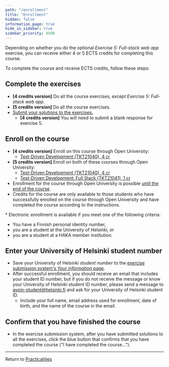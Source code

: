 ```yaml
---
path: "/enrollment"
title: "Enrollment"
hidden: false
information_page: true
hide_in_sidebar: true
sidebar_priority: 4500
---
```


Depending on whether you do the optional *Exercise 5: Full-stack web app* exercise, you can receive either 4 or 5 ECTS credits for completing this course.

To complete the course and receive ECTS credits, follow these steps:

## Complete the exercises

- **[4 credits version]** Do all the course exercises, except *Exercise 5: Full-stack web app*.
- **[5 credits version]** Do all the course exercises.
- [Submit your solutions to the exercises.](/practicalities#exercise-submissions)
    - **[4 credits version]** You will need to submit a blank response for exercise 5.

## Enroll on the course

- **[4 credits version]** Enroll on this course through Open University:
    - [Test-Driven Development (TKT21040), 4 cr](https://studies.helsinki.fi/courses/cu/otm-adcdbb43-dc29-467b-b68d-f5f7bf13ea7d)
- **[5 credits version]** Enroll on both of these courses through Open University:
    - [Test-Driven Development (TKT21040), 4 cr](https://studies.helsinki.fi/courses/cu/otm-adcdbb43-dc29-467b-b68d-f5f7bf13ea7d)
    - [Test-Driven Development: Full Stack (TKT21041), 1 cr](https://studies.helsinki.fi/courses/cu/otm-6fd8f9b4-9566-449b-8668-d91b3134dbcf)
- Enrollment for the course through Open University is possible [until the end of the course](/practicalities#course-duration).
- Credits for the course are only available to those students who have successfully enrolled on the course through Open University and have completed the course according to the instructions.

\* Electronic enrollment is available if you meet one of the following criteria:

- You have a Finnish personal identity number,
- you are a student at the University of Helsinki, or
- you are a student at a HAKA member institution.

## Enter your University of Helsinki student number

- Save your University of Helsinki *student number* to the [exercise submission system's *Your information* page](https://studies.cs.helsinki.fi/stats/myinfo).
- After successful enrollment, you should receive an email that includes your student ID number, but if you do not receive the message or know your University of Helsinki student ID number, please send a message to <avoin-student@helsinki.fi> and ask for your University of Helsinki student ID.
    - Include your full name, email address used for enrollment, date of birth, and the name of the course in the email.

## Confirm that you have finished the course

- In the exercise submission system, after you have submitted solutions to all the exercises, click the blue button that confirms that you have completed the course ("I have completed the course...").

---

Return to [Practicalities](/practicalities)
